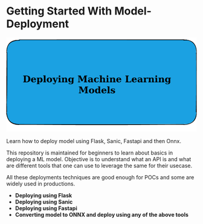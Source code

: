# Getting Started With Model-Deployment

![Model Deployment](model_deploy.png)

Learn how to deploy model using Flask, Sanic, Fastapi and then Onnx.

This repository is maintained for beginners to learn about basics in deploying a ML model. 
Objective is to understand what an API is and what are different tools that one can use to leverage the same
for their usecase.

All these deployments techniques are good enough for POCs and some are widely used in productions.

* **Deploying using Flask**
* **Deploying using Sanic**
* **Deploying using Fastapi**
* **Converting model to ONNX and deploy using any of the above tools**
